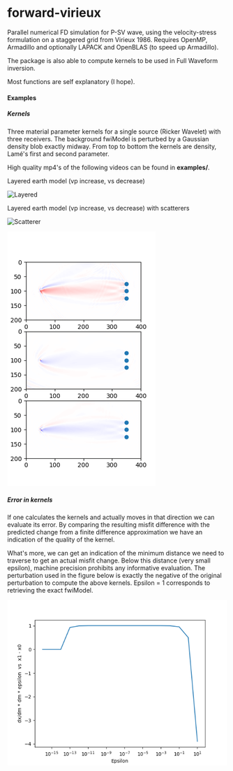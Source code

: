 # forward-virieux

Parallel numerical FD simulation for P-SV wave, using the velocity-stress formulation on a staggered grid from Virieux 1986.
Requires OpenMP, Armadillo and optionally LAPACK and OpenBLAS (to speed up Armadillo).

The package is also able to compute kernels to be used in Full Waveform inversion. 

Most functions are self explanatory (I hope).

#### Examples

##### Kernels
Three material parameter kernels for a single source (Ricker Wavelet) with three receivers. 
The background fwiModel is perturbed by a Gaussian density blob exactly midway.
From top to bottom the kernels are density, Lamé's first and second parameter.

High quality mp4's of the following videos can be found in **examples/**.

Layered earth model (vp increase, vs decrease)

![Layered](examples/shot0_no_scatter.gif?raw=true)

Layered earth model (vp increase, vs decrease) with scatterers

![Scatterer](examples/shot0_scatter.gif?raw=true)


![Kernels](examples/kernels.png?raw=true)

##### Error in kernels
If one calculates the kernels and actually moves in that direction we can evaluate its error. 
By comparing the resulting misfit difference with the predicted change from a finite difference 
approximation we have an indication of the quality of the kernel.

What's more, we can get an indication of the minimum distance we need to traverse to get an 
actual misfit change. Below this distance (very small epsilon), machine precision prohibits 
any informative evaluation. The perturbation used in the figure below is exactly the negative 
of the original perturbation to compute the above kernels. Epsilon = 1 corresponds to retrieving 
the exact fwiModel.

![FD error](examples/fdTest.png?raw=true)